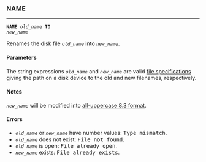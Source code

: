 ### NAME
***
<code><b>NAME</b> <var>old_name</var> <b>TO</b> <var>new_name</var></code>

Renames the disk file <code><var>old_name</var></code> into <code><var>new_name</var></code>.

#### Parameters
The string expressions <code><var>old_name</var></code> and <code><var>new_name</var></code> are valid <a href="#filespec">file specifications</a> giving the path on a disk device to the old and new filenames, respectively.

#### Notes
<code><var>new_name</var></code> will be modified into <a href="#eightpointthree">all-uppercase 8.3 format</a>.

#### Errors
* <code><var>old_name</var></code> or <code><var>new_name</var></code> have number values: <samp>Type mismatch</samp>.
* <code><var>old_name</var></code> does not exist: <samp>File not found</samp>.
* <code><var>old_name</var></code> is open: <samp>File already open</samp>.
* <code><var>new_name</var></code> exists: <samp>File already exists</samp>.
